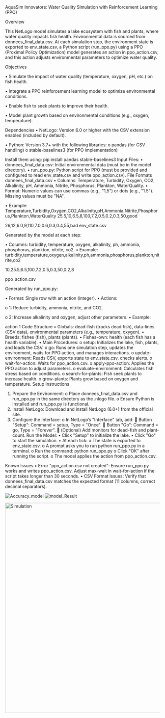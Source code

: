 AquaSim Innovators: Water Quality Simulation with Reinforcement Learning (PPO)

Overview

This NetLogo model simulates a lake ecosystem with fish and plants, where water quality impacts fish health. Environmental data is sourced from donnees_final_data.csv. 
At each simulation step, the environment state is exported to env_state.csv, a Python script (run_ppo.py) using a PPO (Proximal Policy Optimization) model generates an action in ppo_action.csv,
and this action adjusts environmental parameters to optimize water quality.

Objectives

•	Simulate the impact of water quality (temperature, oxygen, pH, etc.) on fish health.

•	Integrate a PPO reinforcement learning model to optimize environmental conditions.

•	Enable fish to seek plants to improve their health.

•	Model plant growth based on environmental conditions (e.g., oxygen, temperature).

Dependencies
•	NetLogo: Version 6.0 or higher with the CSV extension enabled (included by default).

•	Python: Version 3.7+ with the following libraries: 
o	pandas (for CSV handling)
o	stable-baselines3 (for PPO implementation)

Install them using:
               pip install pandas stable-baselines3
Input Files: 
•	donnees_final_data.csv: Initial environmental data (must be in the model directory).
•	run_ppo.py: Python script for PPO (must be provided and configured to read env_state.csv and write ppo_action.csv).
File Formats
donnees_final_data.csv
•	Columns: Temperature, Turbidity, Oxygen, CO2, Alkalinity, pH, Ammonia, Nitrite, Phosphorus, Plankton, WaterQuality.
•	Format: Numeric values can use commas (e.g., "1,5") or dots (e.g., "1.5"). Missing values must be "NA".

•	Example:
Temperature,Turbidity,Oxygen,CO2,Alkalinity,pH,Ammonia,Nitrite,Phosphorus,Plankton,WaterQuality
25.5,10,6.5,8,100,7.2,0.5,0.2,0.3,50,good

26,12,6.0,9,110,7.0,0.6,0.3,0.4,55,bad
env_state.csv

Generated by the model at each step:

•	Columns: turbidity, temperature, oxygen, alkalinity, ph, ammonia, phosphorus, plankton, nitrite, co2.
•	Example:
turbidity,temperature,oxygen,alkalinity,ph,ammonia,phosphorus,plankton,nitrite,co2

10,25.5,6.5,100,7.2,0.5,0.3,50,0.2,8

ppo_action.csv

Generated by run_ppo.py:

•	Format: Single row with an action (integer).
•	Actions: 

o	1: Reduce turbidity, ammonia, nitrite, and CO2.

o	2: Increase alkalinity and oxygen, adjust other parameters.
•	Example:

action
1
Code Structure
•	Globals: dead-fish (tracks dead fish), data-lines (CSV data), environmental parameters (e.g., temperature, oxygen).
•	Breeds: fishes (fish), plants (plants).
•	Fishes-own: health (each fish has a health variable).
•	Main Procedures: 
o	setup: Initializes the lake, fish, plants, and loads the CSV.
o	go: Runs one simulation step, updates the environment, waits for PPO action, and manages interactions.
o	update-environment: Reads CSV, exports state to env_state.csv, checks alerts.
o	wait-for-action: Waits for ppo_action.csv.
o	apply-ppo-action: Applies the PPO action to adjust parameters.
o	evaluate-environment: Calculates fish stress based on conditions.
o	search-for-plants: Fish seek plants to increase health.
o	grow-plants: Plants grow based on oxygen and temperature.
Setup Instructions
1.	Prepare the Environment: 
o	Place donnees_final_data.csv and run_ppo.py in the same directory as the .nlogo file.
o	Ensure Python is installed and run_ppo.py is functional.
2.	Install NetLogo: Download and install NetLogo (6.0+) from the official site.
3.	Configure the Interface: 
o	In NetLogo’s "Interface" tab, add: 
	Button "Setup": Command = setup, Type = "Once".
	Button "Go": Command = go, Type = "Forever".
	(Optional) Add monitors for dead-fish and plant-count.
Run the Model: 
•	Click "Setup" to initialize the lake.
•	Click "Go" to start the simulation.
•	At each tick: 
o	The state is exported to env_state.csv.
o	A prompt asks you to run python run_ppo.py in a terminal.
o	Run the command: 
                              python run_ppo.py
o	Click "OK" after running the script.
o	The model applies the action from ppo_action.csv.

Known Issues
•	Error "ppo_action.csv not created": Ensure run_ppo.py works and writes ppo_action.csv. Adjust max-wait in wait-for-action if the script takes longer than 30 seconds.
•	CSV Format Issues: Verify that donnees_final_data.csv matches the expected format (11 columns, correct decimal separators).


![Accuracy_model](https://github.com/user-attachments/assets/5e6b3775-026b-407f-b0a1-86ba0914b0fc)
![model_Result](https://github.com/user-attachments/assets/e7ca2c34-bea1-4067-a0c5-ab72393e5563)

<img width="685" alt="Simulation" src="https://github.com/user-attachments/assets/d0d4427a-2be9-4fb0-91c5-0d8be73874e7" />
